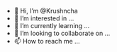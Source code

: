 - 👋 Hi, I’m @Krushncha
- 👀 I’m interested in ...
- 🌱 I’m currently learning ...
- 💞️ I’m looking to collaborate on ...
- 📫 How to reach me ...

<!---
Krushncha/Krushncha is a ✨ special ✨ repository because its `README.md` (this file) appears on your GitHub profile.
You can click the Preview link to take a look at your changes.
--->

